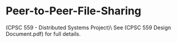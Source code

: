 # Peer-to-Peer-File-Sharing

(CPSC 559 - Distributed Systems Project)\\
See (CPSC 559 Design Document.pdf) for full details.

